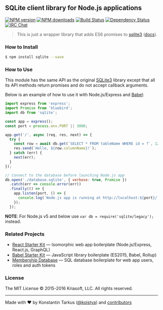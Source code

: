 ## SQLite client library for Node.js applications

[![NPM version](http://img.shields.io/npm/v/sqlite.svg?style=flat-square)](https://www.npmjs.com/package/sqlite)
[![NPM downloads](http://img.shields.io/npm/dm/sqlite.svg?style=flat-square)](https://www.npmjs.com/package/sqlite)
[![Build Status](http://img.shields.io/travis/kriasoft/node-sqlite/master.svg?style=flat-square)](https://travis-ci.org/kriasoft/node-sqlite)
[![Dependency Status](http://img.shields.io/david/kriasoft/node-sqlite.svg?style=flat-square)](https://david-dm.org/kriasoft/node-sqlite)
[![IRC Chat](http://img.shields.io/badge/IRC_Chat-%23sqlite_%40%20Freenode-blue.svg?style=flat-square)](https://webchat.freenode.net/?channels=sql,sqlite)

> This is just a wrapper library that adds ES6 promises to [sqlite3](https://github.com/mapbox/node-sqlite3/) ([docs](https://github.com/mapbox/node-sqlite3/wiki)).

### How to Install

```sh
$ npm install sqlite --save
```

### How to Use

This module has the same API as the original [SQLite3](https://github.com/mapbox/node-sqlite3/wiki/API)
library except that all its API methods return promises and do not accept callback arguments.

Below is an example of how to use it with Node.js/Express and [Babel](http://babeljs.io/):

```js
import express from 'express';
import Promise from 'bluebird';
import db from 'sqlite';

const app = express();
const port = process.env.PORT || 3000;

app.get('/', async (req, res, next) => {
  try {
    const row = await db.get(`SELECT * FROM tableName WHERE id = ?`, 123);
    res.send(`Hello, ${row.columnName}!`);
  } catch (err) {
    next(err);
  }
});

// Connect to the database before launching Node.js app
db.open('./database.sqlite', { verbose: true, Promise })
  .catch(err => console.error(err))
  .finally(() => {
    app.listen(port, () => {
      console.log(`Node.js app is running at http://localhost:${port}/`);
    });
  });
```

**NOTE**: For Node.js v5 and below use `var db = require('sqlite/legacy');` instead.

### Related Projects

* [React Starter Kit](https://github.com/kriasoft/react-starter-kit) — Isomorphic web app boilerplate (Node.js/Express, React.js, GraphQL)
* [Babel Starter Kit](https://github.com/kriasoft/babel-starter-kit) — JavaScript library boilerplate (ES2015, Babel, Rollup)
* [Membership Database](https://github.com/membership/membership.db) — SQL database boilerplate for web app users, roles and auth tokens

### License

The MIT License © 2015-2016 Kriasoft, LLC. All rights reserved.

---
Made with ♥ by Konstantin Tarkus ([@koistya](https://twitter.com/koistya)) and [contributors](https://github.com/kriasoft/node-sqlite/graphs/contributors)
